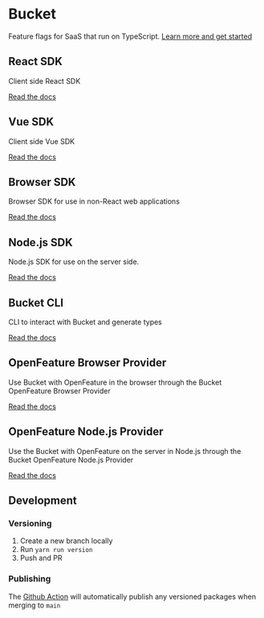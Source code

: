 # Bucket

Feature flags for SaaS that run on TypeScript. [Learn more and get started](https://bucket.co/)

## React SDK
Client side React SDK

[Read the docs](packages/react-sdk/README.md)

## Vue SDK
Client side Vue SDK

[Read the docs](packages/vue-sdk/README.md)

## Browser SDK

Browser SDK for use in non-React web applications

[Read the docs](packages/browser-sdk/README.md)

## Node.js SDK

Node.js SDK for use on the server side.

[Read the docs](packages/node-sdk/README.md)

## Bucket CLI

CLI to interact with Bucket and generate types

[Read the docs](packages/cli/README.md)

## OpenFeature Browser Provider

Use Bucket with OpenFeature in the browser through the Bucket OpenFeature Browser Provider

[Read the docs](packages/openfeature-browser-provider/README.md)

## OpenFeature Node.js Provider

Use the Bucket with OpenFeature on the server in Node.js through the Bucket OpenFeature Node.js Provider

[Read the docs](packages/openfeature-node-provider/README.md)

## Development

### Versioning

1. Create a new branch locally
2. Run `yarn run version`
3. Push and PR

### Publishing

The [Github Action](.github/workflows/publish.yml) will automatically publish any versioned packages when merging to `main`
